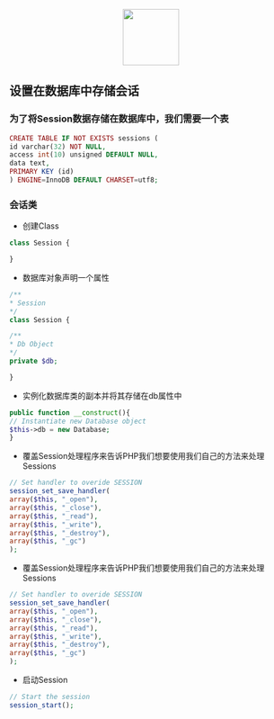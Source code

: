 <p align="center"><img width="100" src="http://php.net/images/logos/php-logo.svg"></p>

## 设置在数据库中存储会话

### 为了将Session数据存储在数据库中，我们需要一个表

``` php
CREATE TABLE IF NOT EXISTS sessions (
id varchar(32) NOT NULL,
access int(10) unsigned DEFAULT NULL,
data text,
PRIMARY KEY (id)
) ENGINE=InnoDB DEFAULT CHARSET=utf8;
```

### 会话类

- 创建Class

``` php
class Session {

}
```

- 数据库对象声明一个属性

``` php
/**
* Session
*/
class Session {

/**
* Db Object
*/
private $db;

}
```

- 实例化数据库类的副本并将其存储在db属性中

``` php
public function __construct(){
// Instantiate new Database object
$this->db = new Database;
}
```

- 覆盖Session处理程序来告诉PHP我们想要使用我们自己的方法来处理Sessions

``` php
// Set handler to overide SESSION
session_set_save_handler(
array($this, "_open"),
array($this, "_close"),
array($this, "_read"),
array($this, "_write"),
array($this, "_destroy"),
array($this, "_gc")
);
```

- 覆盖Session处理程序来告诉PHP我们想要使用我们自己的方法来处理Sessions

``` php
// Set handler to overide SESSION
session_set_save_handler(
array($this, "_open"),
array($this, "_close"),
array($this, "_read"),
array($this, "_write"),
array($this, "_destroy"),
array($this, "_gc")
);
```

- 启动Session

``` php
// Start the session
session_start();
```